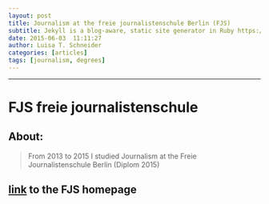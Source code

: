 ```yaml
---
layout: post
title: Journalism at the freie journalistenschule Berlin (FJS)
subtitle: Jekyll is a blog-aware, static site generator in Ruby https://jekyllrb.com
date: 2015-06-03  11:11:27
author: Luisa T. Schneider
categories: [articles]
tags: [journalism, degrees]
---
```

---
# FJS freie journalistenschule

## About:
> From 2013 to 2015 I studied Journalism at the Freie Journalistenschule Berlin (Diplom 2015)


[link](http://www.freie-journalistenschule.de/) to the FJS homepage
---